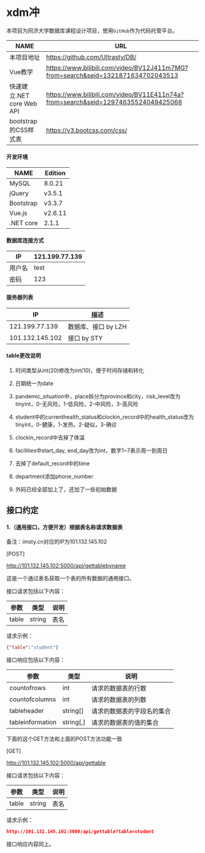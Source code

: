 # xdm冲

本项目为同济大学数据库课程设计项目，使用`GitHub`作为代码托管平台。

| NAME                      | URL                                                          |
| ------------------------- | ------------------------------------------------------------ |
| 本项目地址                | https://github.com/Ultrasty/DB/                              |
| Vue教学                   | https://www.bilibili.com/video/BV12J411m7MG?from=search&seid=1321871634702043513 |
| 快速建立.NET core Web API | https://www.bilibili.com/video/BV11E411n74a?from=search&seid=12974635524049425066 |
| bootstrap的CSS样式表      | https://v3.bootcss.com/css/                                  |

#### 开发环境

| NAME      | Edition |
| --------- | ------- |
| MySQL     | 8.0.21  |
| jQuery    | v3.5.1  |
| Bootstrap | v3.3.7  |
| Vue.js    | v2.6.11 |
| .NET core | 2.1.1   |

#### 数据库连接方式

| IP     | 121.199.77.139 |
| ------ | -------------- |
| 用户名 | test           |
| 密码   | 123            |

#### 服务器列表

| IP              | 描述                |
| --------------- | ------------------- |
| 121.199.77.139  | 数据库、接口 by LZH |
| 101.132.145.102 | 接口 by STY         |

#### table更改说明

1. 时间类型从int(20)修改为int(10)，便于时间存储和转化
1. 日期统一为date
1. pandemic_situation中，place拆分为province和city，risk_level改为tinyint，0-无风险，1-低风险，2-中风险，3-高风险
1. student中的currenthealth_status和clockin_record中的health_status改为tinyint，0-健康，1-发热，2-疑似，3-确诊
1. clockin_record中去掉了体温
1. facilities中start_day, end_day改为int，数字1~7表示周一到周日
1. 去掉了default_record中的time
1. department添加phone_number

9. 外码已经全部加上了，还加了一些初始数据



## 接口约定

#### 1.（通用接口，方便开发）根据表名称请求数据表

备注：imsty.cn对应的IP为101.132.145.102

[POST]

http://101.132.145.102:5000/api/gettablebyname

这是一个通过表名获取一个表的所有数据的通用接口。

接口请求包括以下内容：

| 参数  | 类型   | 说明 |
| ----- | ------ | ---- |
| table | string | 表名 |

请求示例：

```json
{"table":"student"}
```

接口响应包括以下内容：

| 参数             | 类型      | 说明                       |
| ---------------- | --------- | -------------------------- |
| countofrows      | int       | 请求的数据表的行数         |
| countofcolumns   | int       | 请求的数据表的列数         |
| tableheader      | string[]  | 请求的数据表的字段名的集合 |
| tableinformation | string[,] | 请求的数据表的值的集合     |

下面的这个GET方法和上面的POST方法功能一致

[GET]

http://101.132.145.102:5000/api/gettable

接口请求包括以下内容：

| 参数  | 类型   | 说明 |
| ----- | ------ | ---- |
| table | string | 表名 |

请求示例：

```json
http://101.132.145.102:5000/api/gettable?table=student
```

接口响应内容同上。
